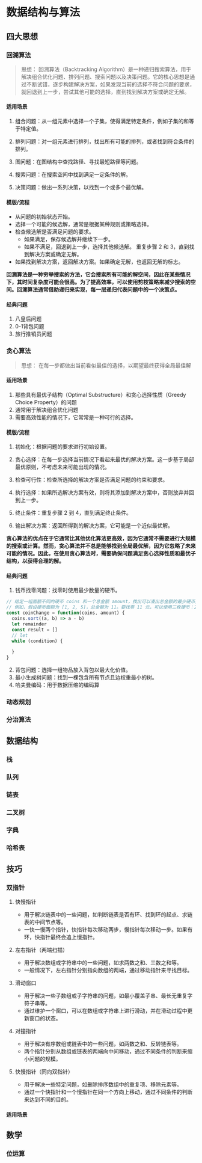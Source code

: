 # 数据结构与算法

## 四大思想

### 回溯算法

  > 思想：
  > 回溯算法（Backtracking Algorithm）是一种递归搜索算法，用于解决组合优化问题、排列问题、搜索问题以及决策问题。它的核心思想是通过不断试错，逐步构建解决方案，如果发现当前的选择不符合问题的要求，就回退到上一步，尝试其他可能的选择，直到找到解决方案或确定无解。
  >
#### 适用场景

1. 组合问题：从一组元素中选择一个子集，使得满足特定条件，例如子集的和等于特定值。

2. 排列问题：对一组元素进行排列，找出所有可能的排列，或者找到符合条件的排列。

3. 图问题：在图结构中查找路径、寻找最短路径等问题。

4. 搜索问题：在搜索空间中找到满足一定条件的解。

5. 决策问题：做出一系列决策，以找到一个或多个最优解。

#### 模版/流程

- 从问题的初始状态开始。
- 选择一个可能的候选解，通常是根据某种规则或策略选择。
- 检查候选解是否满足问题的要求。
  - 如果满足，保存候选解并继续下一步。
  - 如果不满足，回退到上一步，选择其他候选解。
  重复步骤 2 和 3，直到找到解决方案或确定无解。
- 如果找到解决方案，返回解决方案。如果确定无解，也返回无解的标志。

**回溯算法是一种穷举搜索的方法，它会搜索所有可能的解空间，因此在某些情况下，其时间复杂度可能会很高。为了提高效率，可以使用剪枝策略来减少搜索的空间。回溯算法通常借助递归来实现，每一层递归代表问题中的一个决策点。**

#### 经典问题

1. 八皇后问题
2. 0-1背包问题
3. 旅行推销员问题

### 贪心算法

>思想：
>在每一步都做出当前看似最佳的选择，以期望最终获得全局最佳解

#### 适用场景

1. 那些具有最优子结构（Optimal Substructure）和贪心选择性质（Greedy Choice Property）的问题
2. 通常用于解决组合优化问题
3. 需要高效性能的情况下，它常常是一种可行的选择。

#### 模版/流程

1. 初始化：根据问题的要求进行初始设置。

2. 贪心选择：在每一步选择当前情况下看起来最优的解决方案。这一步基于局部最优原则，不考虑未来可能出现的情况。

3. 检查可行性：检查所选择的解决方案是否满足问题的约束和要求。

4. 执行选择：如果所选解决方案有效，则将其添加到解决方案中，否则放弃并回到上一步。

5. 终止条件：重复步骤 2 到 4，直到满足终止条件。

6. 输出解决方案：返回所得到的解决方案，它可能是一个近似最优解。

**贪心算法的优点在于它通常比其他优化算法更高效，因为它通常不需要进行大规模的搜索或计算。然而，贪心算法并不总是能够找到全局最优解，因为它忽略了未来可能的情况。因此，在使用贪心算法时，需要确保问题满足贪心选择性质和最优子结构，以获得合理的解。**

#### 经典问题

1. 钱币找零问题：找零时使用最少数量的硬币。

```js
// 给定一组面额不同的硬币 coins 和一个总金额 amount，找出可以凑出总金额的最少硬币数量。如果无法凑出总金额，返回 -1。
// 例如，假设硬币面额为 [1, 2, 5]，总金额为 11。要找零 11 元，可以使用三枚硬币：2 元、5 元和 5 元，所以最少需要 3 枚硬币
const coinChange = function(coins, amount) {
  coins.sort((a, b) => a - b)
  let remainder
  const result = []
  // let 
  while (condition) {
    
  }
}
```

2. 背包问题：选择一组物品放入背包以最大化价值。
3. 最小生成树问题：找到一棵包含所有节点且边权重最小的树。
4. 哈夫曼编码：用于数据压缩的编码算

### 动态规划

### 分治算法

## 数据结构

### 栈

### 队列

### 链表

### 二叉树

### 字典

### 哈希表

## 技巧

### 双指针

 1. 快慢指针

    - 用于解决链表中的一些问题，如判断链表是否有环、找到环的起点、求链表的中间节点等。
    - 一快一慢两个指针，快指针每次移动两步，慢指针每次移动一步。如果有环，快指针最终会追上慢指针。

 2. 左右指针（两端扫描）
    - 用于解决数组或字符串中的一些问题，如求两数之和、三数之和等。
    - 一般情况下，左右指针分别指向数组的两端，通过移动指针来寻找目标。
 3. 滑动窗口

    - 用于解决一些子数组或子字符串的问题，如最小覆盖子串、最长无重复字符子串等。
    - 通过维护一个窗口，可以在数组或字符串上进行滑动，并在滑动过程中更新窗口的状态。

 4. 对撞指针

    - 用于解决有序数组或链表中的一些问题，如两数之和、反转链表等。
    - 两个指针分别从数组或链表的两端向中间移动，通过不同条件的判断来缩小问题的规模。

 5. 快慢指针（同向双指针）

    - 用于解决一些特定问题，如删除排序数组中的重复项、移除元素等。
    - 通过一个快指针和一个慢指针在同一个方向上移动，通过不同条件的判断来达到不同的目的。

#### 适用场景

## 数学

### 位运算
